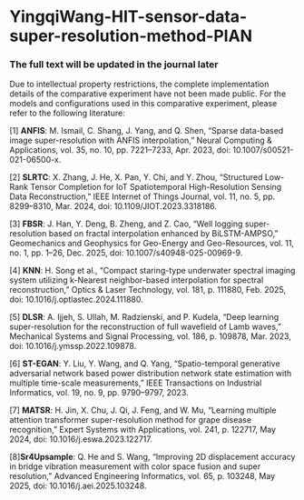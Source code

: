 # YingqiWang-HIT-sensor-data-super-resolution-method-PIAN
###  The full text will be updated in the journal later
  Due to intellectual property restrictions, the complete implementation details of the comparative experiment have not been made public. For the models and configurations used in this comparative experiment, please refer to the following literature:
  
  [1] **ANFIS**: M. Ismail, C. Shang, J. Yang, and Q. Shen, “Sparse data-based image super-resolution with ANFIS interpolation,” Neural Computing & Applications, vol. 35, no. 10, pp. 7221–7233, Apr. 2023, doi: 10.1007/s00521-021-06500-x.
  
  [2] **SLRTC**: X. Zhang, J. He, X. Pan, Y. Chi, and Y. Zhou, “Structured Low-Rank Tensor Completion for IoT Spatiotemporal High-Resolution Sensing Data Reconstruction,” IEEE Internet of Things Journal, vol. 11, no. 5, pp. 8299–8310, Mar. 2024, doi: 10.1109/JIOT.2023.3318186.
  
  [3] **FBSR**: J. Han, Y. Deng, B. Zheng, and Z. Cao, “Well logging super-resolution based on fractal interpolation enhanced by BiLSTM-AMPSO,” Geomechanics and Geophysics for Geo-Energy and Geo-Resources, vol. 11, no. 1, pp. 1–26, Dec. 2025, doi: 10.1007/s40948-025-00969-9.
  
  [4] **KNN**: H. Song et al., “Compact staring-type underwater spectral imaging system utilizing k-Nearest neighbor-based interpolation for spectral reconstruction,” Optics & Laser Technology, vol. 181, p. 111880, Feb. 2025, doi: 10.1016/j.optlastec.2024.111880.
  
  [5] **DLSR**: A. Ijjeh, S. Ullah, M. Radzienski, and P. Kudela, “Deep learning super-resolution for the reconstruction of full wavefield of Lamb waves,” Mechanical Systems and Signal Processing, vol. 186, p. 109878, Mar. 2023, doi: 10.1016/j.ymssp.2022.109878.
  
  [6] **ST-EGAN**: Y. Liu, Y. Wang, and Q. Yang, “Spatio-temporal generative adversarial network based power distribution network state estimation with multiple time-scale measurements,” IEEE Transactions on Industrial Informatics, vol. 19, no. 9, pp. 9790–9797, 2023.
  
  [7] **MATSR**: H. Jin, X. Chu, J. Qi, J. Feng, and W. Mu, “Learning multiple attention transformer super-resolution method for grape disease recognition,” Expert Systems with Applications, vol. 241, p. 122717, May 2024, doi: 10.1016/j.eswa.2023.122717.
  
  [8]**Sr4Upsample**: Q. He and S. Wang, “Improving 2D displacement accuracy in bridge vibration measurement with color space fusion and super resolution,” Advanced Engineering Informatics, vol. 65, p. 103248, May 2025, doi: 10.1016/j.aei.2025.103248.
